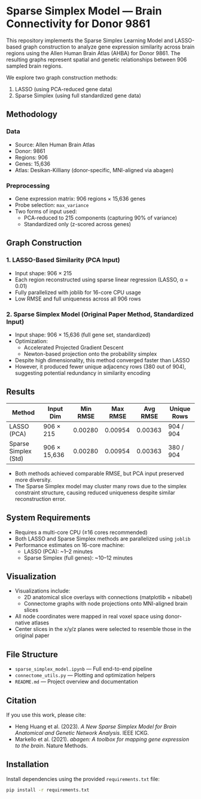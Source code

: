 # Sparse Simplex Model — Brain Connectivity for Donor 9861

This repository implements the Sparse Simplex Learning Model and LASSO-based graph construction to analyze gene expression similarity across brain regions using the Allen Human Brain Atlas (AHBA) for Donor 9861. The resulting graphs represent spatial and genetic relationships between 906 sampled brain regions.

We explore two graph construction methods:
1. LASSO (using PCA-reduced gene data)
2. Sparse Simplex (using full standardized gene data)

## Methodology

### Data
- Source: Allen Human Brain Atlas
- Donor: 9861
- Regions: 906
- Genes: 15,636
- Atlas: Desikan-Killiany (donor-specific, MNI-aligned via abagen)

### Preprocessing
- Gene expression matrix: 906 regions × 15,636 genes
- Probe selection: `max_variance`
- Two forms of input used:
  - PCA-reduced to 215 components (capturing 90% of variance)
  - Standardized only (z-scored across genes)

## Graph Construction

### 1. LASSO-Based Similarity (PCA Input)
- Input shape: 906 × 215
- Each region reconstructed using sparse linear regression (LASSO, α = 0.01)
- Fully parallelized with joblib for 16-core CPU usage
- Low RMSE and full uniqueness across all 906 rows

### 2. Sparse Simplex Model (Original Paper Method, Standardized Input)
- Input shape: 906 × 15,636 (full gene set, standardized)
- Optimization:
  - Accelerated Projected Gradient Descent
  - Newton-based projection onto the probability simplex
- Despite high dimensionality, this method converged faster than LASSO
- However, it produced fewer unique adjacency rows (380 out of 904), suggesting potential redundancy in similarity encoding

## Results

| Method               | Input Dim        | Min RMSE | Max RMSE | Avg RMSE | Unique Rows |
|---------------------|------------------|----------|----------|----------|--------------|
| LASSO (PCA)          | 906 × 215        | 0.00280  | 0.00954  | 0.00363  | 904 / 904    |
| Sparse Simplex (Std)| 906 × 15,636     | 0.00280  | 0.00954  | 0.00363  | 380 / 904    |

- Both methods achieved comparable RMSE, but PCA input preserved more diversity.
- The Sparse Simplex model may cluster many rows due to the simplex constraint structure, causing reduced uniqueness despite similar reconstruction error.

## System Requirements

- Requires a multi-core CPU (≥16 cores recommended)
- Both LASSO and Sparse Simplex methods are parallelized using `joblib`
- Performance estimates on 16-core machine:
  - LASSO (PCA): ~1–2 minutes
  - Sparse Simplex (full genes): ~10–12 minutes

## Visualization

- Visualizations include:
  - 2D anatomical slice overlays with connections (matplotlib + nibabel)
  - Connectome graphs with node projections onto MNI-aligned brain slices
- All node coordinates were mapped in real voxel space using donor-native atlases
- Center slices in the x/y/z planes were selected to resemble those in the original paper

## File Structure

- `sparse_simplex_model.ipynb` — Full end-to-end pipeline
- `connectome_utils.py` — Plotting and optimization helpers
- `README.md` — Project overview and documentation

## Citation

If you use this work, please cite:

- Heng Huang et al. (2023). *A New Sparse Simplex Model for Brain Anatomical and Genetic Network Analysis*. IEEE ICKG.
- Markello et al. (2021). *abagen: A toolbox for mapping gene expression to the brain*. Nature Methods.

## Installation

Install dependencies using the provided `requirements.txt` file:

```bash
pip install -r requirements.txt

